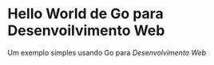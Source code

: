 # Hello World de Go para Desenvoilvimento Web

Um exemplo simples usando Go para _Desenvolvimento Web_